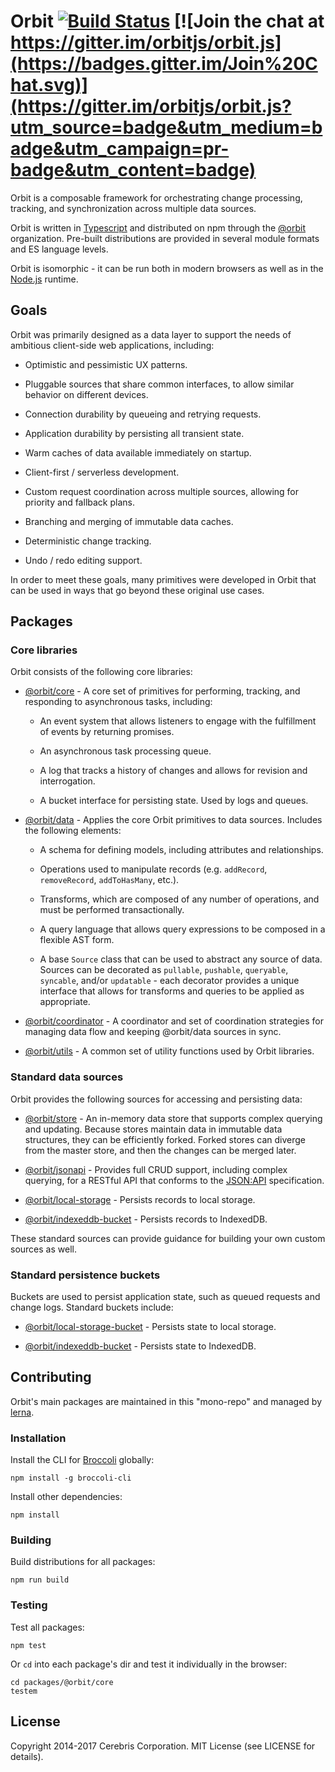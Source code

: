 # Orbit [![Build Status](https://secure.travis-ci.org/orbitjs/orbit.png?branch=master)](http://travis-ci.org/orbitjs/orbit) [![Join the chat at https://gitter.im/orbitjs/orbit.js](https://badges.gitter.im/Join%20Chat.svg)](https://gitter.im/orbitjs/orbit.js?utm_source=badge&utm_medium=badge&utm_campaign=pr-badge&utm_content=badge)

Orbit is a composable framework for orchestrating change processing, tracking,
and synchronization across multiple data sources.

Orbit is written in [Typescript](https://www.typescriptlang.org) and distributed
on npm through the [@orbit](https://www.npmjs.com/org/orbit) organization.
Pre-built distributions are provided in several module formats and ES language
levels.

Orbit is isomorphic - it can be run both in modern browsers as well as in the
[Node.js](https://nodejs.org/) runtime.

## Goals

Orbit was primarily designed as a data layer to support the needs of ambitious
client-side web applications, including:

* Optimistic and pessimistic UX patterns.

* Pluggable sources that share common interfaces, to allow similar behavior on
  different devices.

* Connection durability by queueing and retrying requests.

* Application durability by persisting all transient state.

* Warm caches of data available immediately on startup.

* Client-first / serverless development.

* Custom request coordination across multiple sources, allowing for priority
  and fallback plans.

* Branching and merging of immutable data caches.

* Deterministic change tracking.

* Undo / redo editing support.

In order to meet these goals, many primitives were developed in Orbit that can
be used in ways that go beyond these original use cases.

## Packages

### Core libraries

Orbit consists of the following core libraries:

* [@orbit/core](./packages/@orbit/core) - A core set of primitives for
performing, tracking, and responding to asynchronous tasks, including:

  * An event system that allows listeners to engage with the fulfillment of
    events by returning promises.

  * An asynchronous task processing queue.

  * A log that tracks a history of changes and allows for revision and
    interrogation.

  * A bucket interface for persisting state. Used by logs and queues.

* [@orbit/data](./packages/@orbit/data) - Applies the core Orbit primitives
to data sources. Includes the following elements:

  * A schema for defining models, including attributes and relationships.

  * Operations used to manipulate records (e.g. `addRecord`, `removeRecord`,
    `addToHasMany`, etc.).

  * Transforms, which are composed of any number of operations, and must be
    performed transactionally.

  * A query language that allows query expressions to be composed in a flexible
    AST form.

  * A base `Source` class that can be used to abstract any source of data.
    Sources can be decorated as `pullable`, `pushable`, `queryable`, `syncable`,
    and/or `updatable` - each decorator provides a unique interface that allows
    for transforms and queries to be applied as appropriate.

* [@orbit/coordinator](./packages/@orbit/coordinator) - A coordinator and set of
coordination strategies for managing data flow and keeping @orbit/data sources
in sync.

* [@orbit/utils](./packages/@orbit/utils) - A common set of utility functions
used by Orbit libraries.

### Standard data sources

Orbit provides the following sources for accessing and persisting data:

* [@orbit/store](./packages/@orbit/store) - An in-memory data store that
  supports complex querying and updating. Because stores maintain data in
  immutable data structures, they can be efficiently forked. Forked stores can
  diverge from the master store, and then the changes can be merged later.

* [@orbit/jsonapi](./packages/@orbit/jsonapi) - Provides full CRUD support,
  including complex querying, for a RESTful API that conforms to the
  [JSON:API](http://jsonapi.org/) specification.

* [@orbit/local-storage](./packages/@orbit/local-storage) -
  Persists records to local storage.

* [@orbit/indexeddb-bucket](./packages/@orbit/indexeddb-bucket) -
  Persists records to IndexedDB.

These standard sources can provide guidance for building your own custom sources
as well.

### Standard persistence buckets

Buckets are used to persist application state, such as queued requests and
change logs. Standard buckets include:

* [@orbit/local-storage-bucket](./packages/@orbit/local-storage-bucket) -
  Persists state to local storage.

* [@orbit/indexeddb-bucket](./packages/@orbit/indexeddb-bucket) -
  Persists state to IndexedDB.

## Contributing

Orbit's main packages are maintained in this "mono-repo" and managed by
[lerna](https://lernajs.io).

### Installation

Install the CLI for [Broccoli](https://github.com/broccolijs/broccoli) globally:

```
npm install -g broccoli-cli
```

Install other dependencies:

```
npm install
```

### Building

Build distributions for all packages:

```
npm run build
```

### Testing

Test all packages:

```
npm test
```

Or `cd` into each package's dir and test it individually in the browser:

```
cd packages/@orbit/core
testem
```

## License

Copyright 2014-2017 Cerebris Corporation. MIT License (see LICENSE for details).
